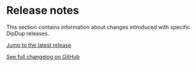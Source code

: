 # Release notes

This section contains information about changes introduced with specific DipDup releases.

[Jump to the latest release](4.0.0.md)

[See full changelog on GitHub](https://github.com/dipdup-net/dipdup-py/blob/master/CHANGELOG.md)
